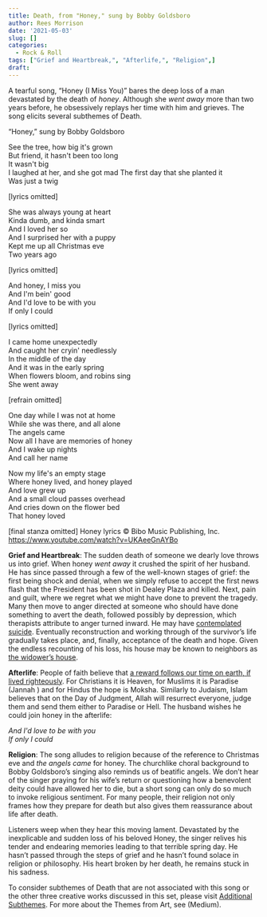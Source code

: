 ```yaml
---
title: Death, from "Honey," sung by Bobby Goldsboro
author: Rees Morrison
date: '2021-05-03'
slug: []
categories:
  - Rock & Roll
tags: ["Grief and Heartbreak,", "Afterlife,", "Religion",]
draft: 
---
```


A tearful song, “Honey (I Miss You)” bares the deep loss of a man devastated by the death of *honey*.   Although she *went away* more than two years before, he obsessively replays her time with him and grieves.  The song elicits several subthemes of Death.

<!--more-->

“Honey,” sung by Bobby Goldsboro 

See the tree, how big it's grown  
But friend, it hasn't been too long  
It wasn't big  
I laughed at her, and she got mad 
The first day that she planted it  
Was just a twig  

[lyrics omitted]

She was always young at heart  
Kinda dumb, and kinda smart  
And I loved her so  
And I surprised her with a puppy  
Kept me up all Christmas eve  
Two years ago  

[lyrics omitted]

And honey, I miss you  
And I'm bein' good  
And I'd love to be with you  
If only I could  

[lyrics omitted]

I came home unexpectedly  
And caught her cryin' needlessly  
In the middle of the day  
And it was in the early spring  
When flowers bloom, and robins sing  
She went away  

[refrain omitted]

One day while I was not at home  
While she was there, and all alone  
The angels came  
Now all I have are memories of honey  
And I wake up nights  
And call her name  

Now my life's an empty stage  
Where honey lived, and honey played  
And love grew up  
And a small cloud passes overhead  
And cries down on the flower bed  
That honey loved  

[final stanza omitted]
Honey lyrics © Bibo Music Publishing, Inc. https://www.youtube.com/watch?v=UKAeeGnAYBo  

**Grief and Heartbreak**:  The sudden death of someone we dearly love throws us into grief.  When honey *went away* it crushed the spirit of her husband.  He has since passed through a few of the well-known stages of grief: the first being shock and denial, when we simply refuse to accept the first news flash that the President has been shot in Dealey Plaza and killed.  Next, pain and guilt, where we regret what we might have done to prevent the tragedy.  Many then move to anger directed at someone who should have done something to avert the death, followed possibly by depression, which therapists attribute to anger turned inward.  He may have [contemplated suicide](https://themesfromart.com/post/2021-05-03-death-from-bonnie-clyde-a-movie-starring-warren-beatty-and-faye-dunaway/deathbonnie/).   Eventually reconstruction and working through of the survivor’s life gradually takes place, and, finally, acceptance of the death and hope.  Given the endless recounting of his loss, his house may be known to neighbors as [the widower’s house](https://themesfromart.com/post/2021-05-03-death-from-house-of-the-hanged-man-a-painting-by-paul-cezanne/deathhanged/).

**Afterlife**:   People of faith believe that [a reward follows our time on earth, if lived righteously](https://themesfromart.com/post/2021-05-03-death-from-death-be-not-proud-a-poem-by-john-donne/deathdonne/).  For Christians it is Heaven, for Muslims it is Paradise (Jannah ) and for Hindus the hope is Moksha.   Similarly to Judaism, Islam believes that on the Day of Judgment,  Allah will resurrect everyone, judge them and send them either to Paradise or Hell.  The husband wishes he could join honey in the afterlife:  

*And I'd love to be with you*  
*If only I could*

**Religion**:  The song alludes to religion because of the reference to Christmas eve and *the angels came* for honey.  The churchlike choral background to Bobby Goldsboro’s singing also reminds us of beatific angels.  We don’t hear of the singer praying for his wife’s return or questioning how a benevolent deity could have allowed her to die, but a short song can only do so much to invoke religious sentiment.  For many people, their religion not only frames how they prepare for death but also gives them reassurance about life after death.

Listeners weep when they hear this moving lament.  Devastated by the inexplicable and sudden loss of his beloved Honey, the singer relives his tender and endearing memories leading to that terrible spring day.  He hasn’t passed through the steps of grief and he hasn’t found solace in religion or philosophy.  His heart broken by her death, he remains stuck in his sadness. 

To consider subthemes of Death that are not associated with this song or the other three creative works discussed in this set, please visit [Additional Subthemes](https://themesfromart.com/post/2021-05-03-death-additional/deathaddl/).  For more about the Themes from Art, see (Medium).

